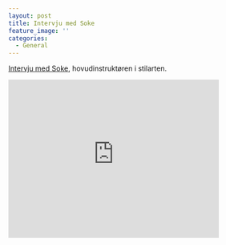 ```yaml
---
layout: post
title: Intervju med Soke
feature_image: ''
categories:
  - General
---
```

[Intervju med Soke](https://www.youtube.com/watch?v=yNU3n2sZcX8), hovudinstruktøren i stilarten.
 
<iframe width="420" height="315" src="https://www.youtube.com/embed/yNU3n2sZcX8" frameborder="0" allowfullscreen> </iframe>

